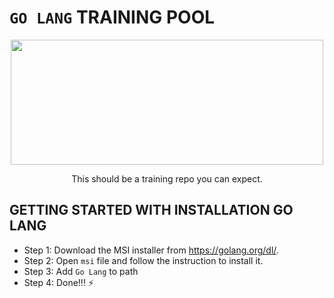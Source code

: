 # `GO LANG` TRAINING POOL

<p align = "center">
  <img src = "https://www.kindpng.com/picc/m/360-3600447_go-language-logo-png-transparent-png.png" width = "500" height = "200"/>
</p>

<p align = "center">This should be a training repo you can expect.</p>

## GETTING STARTED WITH INSTALLATION GO LANG 
* Step 1: Download the MSI installer from https://golang.org/dl/. 
* Step 2: Open `msi` file and follow the instruction to install it. 
* Step 3: Add `Go Lang` to path
* Step 4: Done!!! :zap:


